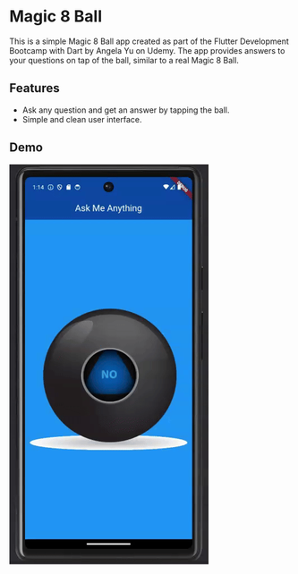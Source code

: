 # Magic 8 Ball

This is a simple Magic 8 Ball app created as part of the Flutter Development Bootcamp with Dart by Angela Yu on Udemy. The app provides answers to your questions on tap of the ball, similar to a real Magic 8 Ball.

## Features

- Ask any question and get an answer by tapping the ball.
- Simple and clean user interface.

## Demo

![Magic 8 Ball Demo](demo/magic_ball.gif)


